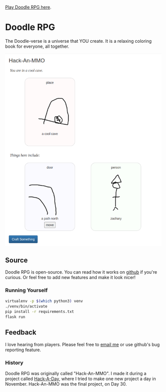 [Play Doodle RPG here](https://tilde.za3k.com/doodlerpg).

# Doodle RPG

The Doodle-verse is a universe that YOU create. It is a relaxing coloring book for everyone, all together.

[![Screenshot](screenshot.png)](https://tilde.za3k.com/doodlerpg)

## Source
Doodle RPG is open-source. You can read how it works on [github](https://github.com/za3k/doodlerpg) if you're curious. Or feel free to add new features and make it look nicer!

### Running Yourself
```bash
virtualenv -p $(which python3) venv 
./venv/bin/activate      
pip install -r requirements.txt
flask run
```

## Feedback
I love hearing from players. Please feel free to [email me](https://za3k.com) or use github's bug reporting feature.

### History
Doodle RPG was originally called "Hack-An-MMO". I made it during a project called [Hack-A-Day](https://za3k.com/hackaday), where I tried to make one new project a day in November. Hack-An-MMO was the final project, on Day 30.
